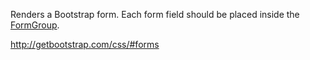 Renders a Bootstrap form. Each form field should be placed inside the [FormGroup](/docs/controls/bootstrap/FormGroup/{branch}).

<http://getbootstrap.com/css/#forms>